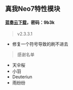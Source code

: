## 真我Neo7特性模块
#### [蓝奏云下载](https://wwrj.lanzouw.com/id1KU2qdoexi)，密码：9b3k
> v2.3.3.1
 - 修复一个符号导致的刷不进去

> 感谢名单
 - 天伞桜
 - 小羽
 - Deuteriun
 - 雨纷纷
